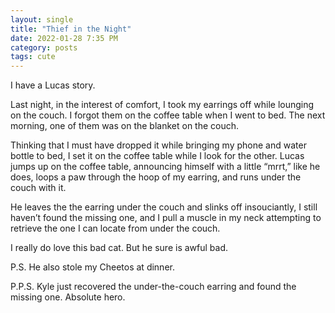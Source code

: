 ```yaml
---
layout: single
title: "Thief in the Night"
date: 2022-01-28 7:35 PM
category: posts
tags: cute
---
```


I have a Lucas story.

Last night, in the interest of comfort, I took my earrings off while lounging on the couch. I forgot them on the coffee table when I went to bed. The next morning, one of them was on the blanket on the couch.

Thinking that I must have dropped it while bringing my phone and water bottle to bed, I set it on the coffee table while I look for the other. Lucas jumps up on the coffee table, announcing himself with a little “mrrt,” like he does, loops a paw through the hoop of my earring, and runs under the couch with it.

He leaves the the earring under the couch and slinks off insouciantly, I still haven’t found the missing one, and I pull a muscle in my neck attempting to retrieve the one I can locate from under the couch.

I really do love this bad cat. But he sure is awful bad.

P.S. He also stole my Cheetos at dinner.

P.P.S. Kyle just recovered the under-the-couch earring and found the missing one. Absolute hero.
